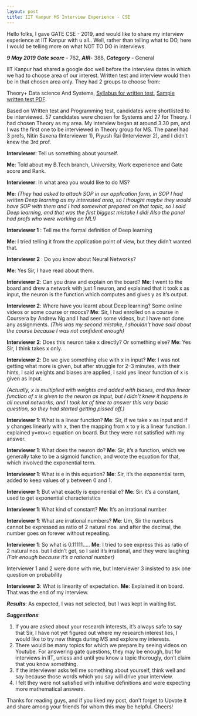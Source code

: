 ```yaml
---
layout: post
title: IIT Kanpur MS Interview Experience - CSE
---
```


Hello folks, I gave GATE CSE - 2019, and would like to share my interview experience at IIT Kanpur with u all..
Well, rather than telling what to DO, here I would be telling more on what NOT TO DO in interviews.

_**9 May 2019**_
_**Gate score**_ - 762, _**AIR**_- 388, _**Category**_ - General

IIT Kanpur had shared a google doc well before the interview dates in which we had to choose area of our interest. Written test and interview would then be in that chosen area only. They had 2 groups to choose from:

Theory+ Data science And Systems, [Syllabus for written test](https://www.cse.iitk.ac.in/users/admissions/upcoming/syllabus.html), [Sample written test PDF](https://www.cse.iitk.ac.in/users/admissions/upcoming/sample.pdf).

Based on Written test and Programming test, candidates were shortlisted to be interviewed.
57 candidates were chosen for Systems and 27 for Theory. I had chosen Theory as my area. My interview began at around 3.30 pm, and I was the first one to be interviewed in Theory group for MS. The panel had 3 profs, Nitin Saxena (Interviewer 1), Piyush Rai (Interviewer 2), and I didn’t knew the 3rd prof.

**Interviewer**: Tell us something about yourself.

**Me**: Told about my B.Tech branch, University, Work experience and Gate score and Rank.

**Interviewer**: In what area you would like to do MS?

**Me**: _(They had asked to attach SOP in our application form, in SOP I had written Deep learning as my interested area, so I thought maybe they would have SOP with them and I had somewhat prepared on that topic, so I said Deep learning, and that was the first biggest mistake I did! Also the panel had profs who were working on ML!)_

**Interviewer 1** : Tell me the formal definition of Deep learning

**Me**: I tried telling it from the application point of view, but they didn’t wanted that.

**Interviewer 2** : Do you know about Neural Networks?

**Me**: Yes Sir, I have read about them.

**Interviewer 2**: Can you draw and explain on the board?
**Me**: I went to the board and drew a network with just 1 neuron, and explained that it took x as input, the neuron is the function which computes and gives y as it’s output.

**Interviewer 2**: Where have you learnt about Deep learning? Some online videos or some course or moocs?
**Me**: Sir, I had enrolled on a course in Coursera by Andrew Ng and I had seen some videos, but I have not done any assignments. _(This was my second mistake, I shouldn’t have said about the course because I was not confident enough)_

**Interviewer 2**: Does this neuron take x directly? Or something else?
**Me**: Yes Sir, I think takes x only.

**Interviewer 2**: Do we give something else with x in input?
**Me**: I was not getting what more is given, but after struggle for 2–3 minutes, with their hints, I said weights and biases are applied, I said yes linear function of x is given as input.

_(Actually, x is multiplied with weights and added with biases, and this linear function of x is given to the neuron as input, but I didn’t knew it happens in all neural networks, and I took lot of time to answer this very basic question, so they had started getting pissed off.)_

**Interviewer 1**: What is a linear function?
**Me**: Sir, if we take x as input and if y changes linearly with x, then the mapping from x to y is a linear function. I explained y=mx+c equation on board. But they were not satisfied with my answer.

**Interviewer 1**: What does the neuron do?
**Me**: Sir, it’s a function, which we generally take to be a sigmoid function, and wrote the equation for that, which involved the exponential term.

**Interviewer 1**: What is e in this equation?
**Me**: Sir, it’s the exponential term, added to keep values of y between 0 and 1.

**Interviewer 1**: But what exactly is exponential e?
**Me**: Sir. it’s a constant, used to get exponential characteristics

**Interviewer 1**: What kind of constant?
**Me**: It’s an irrational number

**Interviewer 1**: What are irrational numbers?
**Me**: Um, Sir the numbers cannot be expressed as ratio of 2 natural nos. and after the decimal, the number goes on forever without repeating.

**Interviewer 1**: So what is 0.11111….. 
**Me**: I tried to see express this as ratio of 2 natural nos. but I didn’t get, so I said it’s irrational, and they were laughing _(Fair enough because it’s a rational number)_

Interviewer 1 and 2 were done with me, but Interviewer 3 insisted to ask one question on probability

**Interviewer 3**: What is linearity of expectation.
**Me**: Explained it on board.
That was the end of my interview.

_**Results**_: As expected, I was not selected, but I was kept in waiting list.

_**Suggestions**_:

1. If you are asked about your research interests, it’s always safe to say that Sir, I have not yet figured out where my research interest lies, I would like to try new things during MS and explore my interests.
2. There would be many topics for which we prepare by seeing videos on Youtube. For answering gate questions, they may be enough, but for interviews in IIT, unless and until you know a topic thorougly, don’t claim that you know something.
3. If the interviewer asks tell me something about yourself, think well and say because those words which you say will drive your interview.
4. I felt they were not satisfied with intuitive definitions and were expecting more mathematical answers.

Thanks for reading guys, and if you liked my post, don’t forget to Upvote it and share among your friends for whom this may be helpful. Cheers!
